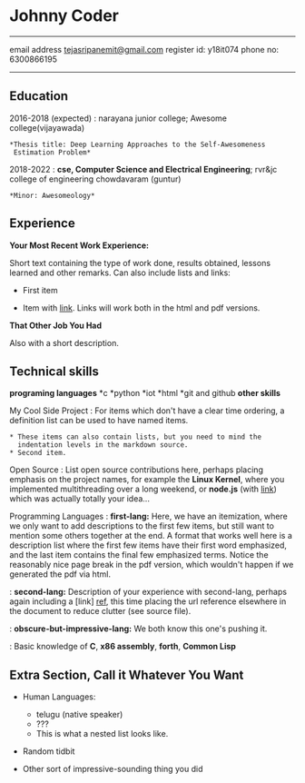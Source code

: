 Johnny Coder
============

-------------------     ---------------------------- 
email address                   tejasripanemit@gmail.com
register id:                    y18it074
phone no:                       6300866195
-------------------     ----------------------------

Education
---------

2016-2018 (expected)
:   narayana junior college; Awesome college(vijayawada)

    *Thesis title: Deep Learning Approaches to the Self-Awesomeness
     Estimation Problem*

2018-2022
:   **cse, Computer Science and Electrical Engineering**; rvr&jc college of engineering
    chowdavaram (guntur)

    *Minor: Awesomeology*

Experience
----------

**Your Most Recent Work Experience:**

Short text containing the type of work done, results obtained,
lessons learned and other remarks. Can also include lists and
links:

* First item

* Item with [link](http://www.example.com). Links will work both in
  the html and pdf versions.

**That Other Job You Had**

Also with a short description.

Technical skills
--------------------
**programing languages**
*c
*python
*iot
*html
*git and github
**other skills**

My Cool Side Project
:   For items which don't have a clear time ordering, a definition
    list can be used to have named items.

    * These items can also contain lists, but you need to mind the
      indentation levels in the markdown source.
    * Second item.

Open Source
:   List open source contributions here, perhaps placing emphasis on
    the project names, for example the **Linux Kernel**, where you
    implemented multithreading over a long weekend, or **node.js**
    (with [link](http://nodejs.org)) which was actually totally
    your idea...

Programming Languages
:   **first-lang:** Here, we have an itemization, where we only want
    to add descriptions to the first few items, but still want to
    mention some others together at the end. A format that works well
    here is a description list where the first few items have their
    first word emphasized, and the last item contains the final few
    emphasized terms. Notice the reasonably nice page break in the pdf
    version, which wouldn't happen if we generated the pdf via html.

:   **second-lang:** Description of your experience with second-lang,
    perhaps again including a [link] [ref], this time placing the url
    reference elsewhere in the document to reduce clutter (see source
    file). 

:   **obscure-but-impressive-lang:** We both know this one's pushing
    it.

:   Basic knowledge of **C**, **x86 assembly**, **forth**, **Common Lisp**

[ref]: https://github.com/githubuser/superlongprojectname

Extra Section, Call it Whatever You Want
----------------------------------------

* Human Languages:

     * telugu (native speaker)
     * ???
     * This is what a nested list looks like.

* Random tidbit

* Other sort of impressive-sounding thing you did
